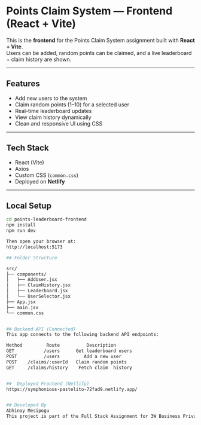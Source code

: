 # Points Claim System — Frontend (React + Vite)

This is the **frontend** for the Points Claim System assignment built with **React + Vite**.  
Users can be added, random points can be claimed, and a live leaderboard + claim history are shown.

---

## Features

- Add new users to the system
- Claim random points (1–10) for a selected user
- Real-time leaderboard updates
- View claim history dynamically
- Clean and responsive UI using CSS

---

## Tech Stack

- React (Vite)
- Axios
- Custom CSS (`common.css`)
- Deployed on **Netlify**

---

## Local Setup

```bash
cd points-leaderboard-frontend
npm install
npm run dev

Then open your browser at:
http://localhost:5173

## Folder Structure

src/
├── components/
│   ├── AddUser.jsx
│   ├── ClaimHistory.jsx
│   ├── Leaderboard.jsx
│   └── UserSelector.jsx
├── App.jsx
├── main.jsx
└── common.css


## Backend API (Connected)
This app connects to the following backend API endpoints:

Method	       Route	      Description
GET	          /users	  Get leaderboard users
POST	      /users	     Add a new user
POST	/claims/:userId	  Claim random points
GET	    /claims/history	   Fetch claim  history


##  Deployed Frontend (Netlify)
https://symphonious-pastelito-72fad9.netlify.app/


## Developed By
Abhinay Mesipogu
This project is part of the Full Stack Assignment for 3W Business Private Limited